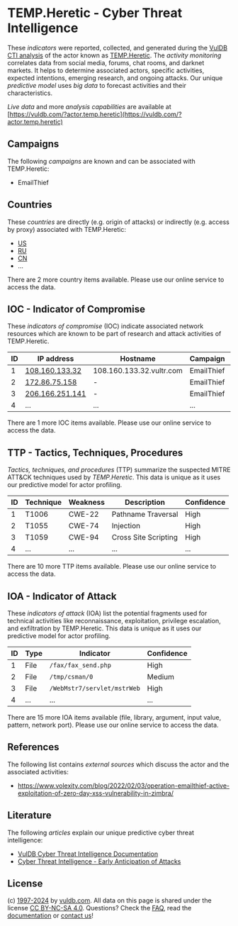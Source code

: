 # TEMP.Heretic - Cyber Threat Intelligence

These _indicators_ were reported, collected, and generated during the [VulDB CTI analysis](https://vuldb.com/?kb.cti) of the actor known as [TEMP.Heretic](https://vuldb.com/?actor.temp.heretic). The _activity monitoring_ correlates data from social media, forums, chat rooms, and darknet markets. It helps to determine associated actors, specific activities, expected intentions, emerging research, and ongoing attacks. Our unique _predictive model_ uses _big data_ to forecast activities and their characteristics.

_Live data_ and more _analysis capabilities_ are available at [https://vuldb.com/?actor.temp.heretic](https://vuldb.com/?actor.temp.heretic)

## Campaigns

The following _campaigns_ are known and can be associated with TEMP.Heretic:

* EmailThief

## Countries

These _countries_ are directly (e.g. origin of attacks) or indirectly (e.g. access by proxy) associated with TEMP.Heretic:

* [US](https://vuldb.com/?country.us)
* [RU](https://vuldb.com/?country.ru)
* [CN](https://vuldb.com/?country.cn)
* ...

There are 2 more country items available. Please use our online service to access the data.

## IOC - Indicator of Compromise

These _indicators of compromise_ (IOC) indicate associated network resources which are known to be part of research and attack activities of TEMP.Heretic.

ID | IP address | Hostname | Campaign | Confidence
-- | ---------- | -------- | -------- | ----------
1 | [108.160.133.32](https://vuldb.com/?ip.108.160.133.32) | 108.160.133.32.vultr.com | EmailThief | Medium
2 | [172.86.75.158](https://vuldb.com/?ip.172.86.75.158) | - | EmailThief | High
3 | [206.166.251.141](https://vuldb.com/?ip.206.166.251.141) | - | EmailThief | High
4 | ... | ... | ... | ...

There are 1 more IOC items available. Please use our online service to access the data.

## TTP - Tactics, Techniques, Procedures

_Tactics, techniques, and procedures_ (TTP) summarize the suspected MITRE ATT&CK techniques used by _TEMP.Heretic_. This data is unique as it uses our predictive model for actor profiling.

ID | Technique | Weakness | Description | Confidence
-- | --------- | -------- | ----------- | ----------
1 | T1006 | CWE-22 | Pathname Traversal | High
2 | T1055 | CWE-74 | Injection | High
3 | T1059 | CWE-94 | Cross Site Scripting | High
4 | ... | ... | ... | ...

There are 10 more TTP items available. Please use our online service to access the data.

## IOA - Indicator of Attack

These _indicators of attack_ (IOA) list the potential fragments used for technical activities like reconnaissance, exploitation, privilege escalation, and exfiltration by TEMP.Heretic. This data is unique as it uses our predictive model for actor profiling.

ID | Type | Indicator | Confidence
-- | ---- | --------- | ----------
1 | File | `/fax/fax_send.php` | High
2 | File | `/tmp/csman/0` | Medium
3 | File | `/WebMstr7/servlet/mstrWeb` | High
4 | ... | ... | ...

There are 15 more IOA items available (file, library, argument, input value, pattern, network port). Please use our online service to access the data.

## References

The following list contains _external sources_ which discuss the actor and the associated activities:

* https://www.volexity.com/blog/2022/02/03/operation-emailthief-active-exploitation-of-zero-day-xss-vulnerability-in-zimbra/

## Literature

The following _articles_ explain our unique predictive cyber threat intelligence:

* [VulDB Cyber Threat Intelligence Documentation](https://vuldb.com/?kb.cti)
* [Cyber Threat Intelligence - Early Anticipation of Attacks](https://www.scip.ch/en/?labs.20201022)

## License

(c) [1997-2024](https://vuldb.com/?kb.changelog) by [vuldb.com](https://vuldb.com/?kb.about). All data on this page is shared under the license [CC BY-NC-SA 4.0](https://creativecommons.org/licenses/by-nc-sa/4.0/). Questions? Check the [FAQ](https://vuldb.com/?kb.faq), read the [documentation](https://vuldb.com/?kb) or [contact us](https://vuldb.com/?contact)!
